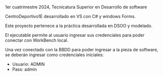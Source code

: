 1er cuatrimestre 2024, Tecnicatura Superior en Desarrollo de software

CentroDeportivo1E desarrollado en VS con C# y windows Forms.

Este proyecto pertenece a la práctica desarrollada en DSOO y modelado.

El ejecutable permite al usuario ingresar sus credenciales para poder conectar con WorkBench local.

Una vez conectado con la BBDD para poder ingresar a la pieza de software, se deberán ingresar como credenciales iniciales:
  - Usuario: ADMIN
  - Pass: admin
